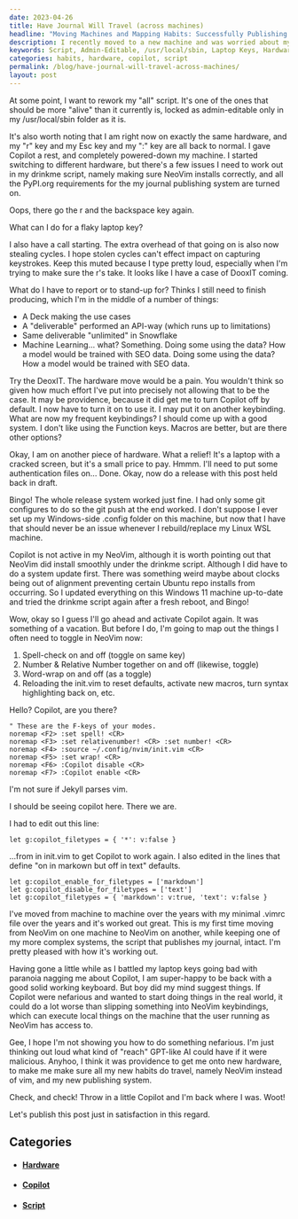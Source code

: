```yaml
---
date: 2023-04-26
title: Have Journal Will Travel (across machines)
headline: "Moving Machines and Mapping Habits: Successfully Publishing with Copilot After a System Update."
description: I recently moved to a new machine and was worried about my complex publishing system staying intact, especially with the GPT-like AI, Copilot. After getting a new keyboard and making sure my habits traveled with me, I was able to successfully set up Copilot and publish a post. Read on to find out how I overcame my worries and completed my tasks.
keywords: Script, Admin-Editable, /usr/local/sbin, Laptop Keys, Hardware, Deck, API-way, System Update, Copilot, GPT-Like AI, Keyboard, Habits, Publish, Post
categories: habits, hardware, copilot, script
permalink: /blog/have-journal-will-travel-across-machines/
layout: post
---
```



At some point, I want to rework my "all" script. It's one of the ones that
should be more "alive" than it currently is, locked as admin-editable only in
my /usr/local/sbin folder as it is.

It's also worth noting that I am right now on exactly the same hardware, and my
"r" key and my Esc key and my ":" key are all back to normal. I gave Copilot a
rest, and completely powered-down my machine. I started switching to different
hardware, but there's a few issues I need to work out in my drinkme script,
namely making sure NeoVim installs correctly, and all the PyPI.org requirements
for the my journal publishing system are turned on.

Oops, there go the r and the backspace key again.

What can I do for a flaky laptop key? 

I also have a call starting. The extra overhead of that going on is also now
stealing cycles. I hope stolen cycles can't effect impact on capturing
keystrokes. Keep this muted because I type pretty loud, especially when I'm
trying to make sure the r's take. It looks like I have a case of DooxIT coming.

What do I have to report or to stand-up for? Thinks I still need to finish
producing, which I'm in the middle of a number of things:

- A Deck making the use cases
- A "deliverable" performed an API-way (which runs up to limitations)
- Same deliverable "unlimited" in Snowflake
- Machine Learning... what? Something. Doing some using the data? How a model
  would be trained with SEO data. Doing some using the data? How a model would
  be trained with SEO data.

Try the DeoxIT. The hardware move would be a pain. You wouldn't think so given
how much effort I've put into precisely not allowing that to be the case. It
may be providence, because it did get me to turn Copilot off by default. I now
have to turn it on to use it. I may put it on another keybinding. What are now
my frequent keybindings? I should come up with a good system. I don't like
using the Function keys. Macros are better, but are there other options?

Okay, I am on another piece of hardware. What a relief! It's a laptop with a
cracked screen, but it's a small price to pay. Hmmm. I'll need to put some
authentication files on... Done. Okay, now do a release with this post held
back in draft.

Bingo! The whole release system worked just fine. I had only some git
configures to do so the git push at the end worked. I don't suppose I ever set
up my Windows-side .config folder on this machine, but now that I have that
should never be an issue whenever I rebuild/replace my Linux WSL machine.

Copilot is not active in my NeoVim, although it is worth pointing out that
NeoVim did install smoothly under the drinkme script. Although I did have to do
a system update first. There was something weird maybe about clocks being out
of alignment preventing certain Ubuntu repo installs from occurring. So I
updated everything on this Windows 11 machine up-to-date and tried the drinkme
script again after a fresh reboot, and Bingo!

Wow, okay so I guess I'll go ahead and activate Copilot again. It was something
of a vacation. But before I do, I'm going to map out the things I often need to
toggle in NeoVim now:

1. Spell-check on and off (toggle on same key)
2. Number & Relative Number together on and off (likewise, toggle)
3. Word-wrap on and off (as a toggle)
4. Reloading the init.vim to reset defaults, activate new macros, turn syntax
   highlighting back on, etc.

Hello? Copilot, are you there?

```vim
" These are the F-keys of your modes.
noremap <F2> :set spell! <CR>
noremap <F3> :set relativenumber! <CR> :set number! <CR>
noremap <F4> :source ~/.config/nvim/init.vim <CR>
noremap <F5> :set wrap! <CR>
noremap <F6> :Copilot disable <CR>
noremap <F7> :Copilot enable <CR>
```

I'm not sure if Jekyll parses vim. 

I should be seeing copilot here. There we are.

I had to edit out this line:

```vim
let g:copilot_filetypes = { '*': v:false }
```

...from in init.vim to get Copilot to work again. I also edited in the lines
that define "on in markown but off in text" defaults.

```vim
let g:copilot_enable_for_filetypes = ['markdown']
let g:copilot_disable_for_filetypes = ['text']
let g:copilot_filetypes = { 'markdown': v:true, 'text': v:false }
```

I've moved from machine to machine over the years with my minimal .vimrc file
over the years and it's worked out great. This is my first time moving from
NeoVim on one machine to NeoVim on another, while keeping one of my more
complex systems, the script that publishes my journal, intact. I'm pretty
pleased with how it's working out.

Having gone a little while as I battled my laptop keys going bad with paranoia
nagging me about Copilot, I am super-happy to be back with a good solid working
keyboard. But boy did my mind suggest things. If Copilot were nefarious and
wanted to start doing things in the real world, it could do a lot worse than
slipping something into NeoVim keybindings, which can execute local things on
the machine that the user running as NeoVim has access to.

Gee, I hope I'm not showing you how to do something nefarious. I'm just
thinking out loud what kind of "reach" GPT-like AI could have if it were
malicious. Anyhoo, I think it was providence to get me onto new hardware, to
make me make sure all my new habits do travel, namely NeoVim instead of vim,
and my new publishing system.

Check, and check! Throw in a little Copilot and I'm back where I was. Woot!

Let's publish this post just in satisfaction in this regard.


## Categories

<ul>
<li><h4><a href='/hardware/'>Hardware</a></h4></li>
<li><h4><a href='/copilot/'>Copilot</a></h4></li>
<li><h4><a href='/script/'>Script</a></h4></li></ul>